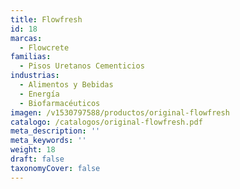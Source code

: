 ```yaml
---
title: Flowfresh
id: 18
marcas:
  - Flowcrete
familias:
  - Pisos Uretanos Cementicios
industrias:
  - Alimentos y Bebidas
  - Energía
  - Biofarmacéuticos
imagen: /v1530797588/productos/original-flowfresh
catalogo: /catalogos/original-flowfresh.pdf
meta_description: ''
meta_keywords: ''
weight: 18
draft: false
taxonomyCover: false
---
```




